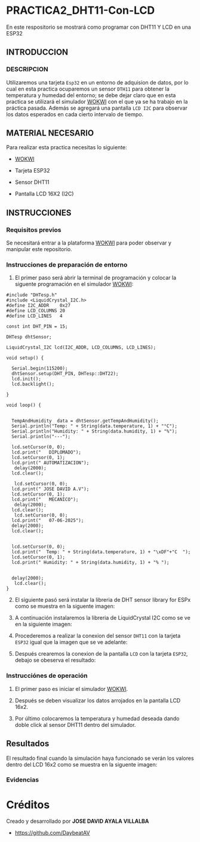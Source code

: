 # PRACTICA2_DHT11-Con-LCD
En este respositorio se mostrará como programar con DHT11 Y LCD en una ESP32

## INTRODUCCION

### DESCRIPCION

Utilizaremos una tarjeta ```Esp32``` en un entorno de adquision de datos, por lo cual en esta practica ocuparemos un sensor ```DTH11``` para obtener la temperatura y humedad del entorno; se debe dejar claro que en esta practica se utilizará el simulador [WOKWI](https://wokwi.com/) con el que ya se ha trabajo en la práctica pasada.
Además se agregará una pantalla ```LCD I2C``` para observar los datos esperados en cada cierto intervalo de tiempo.

## MATERIAL NECESARIO

Para realizar esta practica necesitas lo siguiente:

- [WOKWI](https://wokwi.com/)

- Tarjeta ESP32

- Sensor DHT11

- Pantalla LCD 16X2 (I2C)

## INSTRUCCIONES

### Requisitos previos

Se necesitará entrar a la plataforma [WOKWI](https://wokwi.com/) para poder observar y manipular este repositorio.

### Instrucciones de preparación de entorno

1. El primer paso será abrir la terminal de programación y colocar la siguente programación en el simulador [WOKWI](https://wokwi.com/):

```
#include "DHTesp.h"
#include <LiquidCrystal_I2C.h>
#define I2C_ADDR    0x27
#define LCD_COLUMNS 20
#define LCD_LINES   4

const int DHT_PIN = 15;

DHTesp dhtSensor;

LiquidCrystal_I2C lcd(I2C_ADDR, LCD_COLUMNS, LCD_LINES);

void setup() {

  Serial.begin(115200);
  dhtSensor.setup(DHT_PIN, DHTesp::DHT22);
  lcd.init();
  lcd.backlight();

}

void loop() {

  
  TempAndHumidity  data = dhtSensor.getTempAndHumidity();
  Serial.println("Temp: " + String(data.temperature, 1) + "°C");
  Serial.println("Humidity: " + String(data.humidity, 1) + "%");
  Serial.println("---");

  lcd.setCursor(0, 0);
  lcd.print("   DIPLOMADO");
  lcd.setCursor(0, 1); 
  lcd.print(" AUTOMATIZACION");
   delay(2000);
  lcd.clear();

   lcd.setCursor(0, 0);
  lcd.print(" JOSE DAVID A.V");
  lcd.setCursor(0, 1); 
  lcd.print("   MECANICO");
   delay(2000);
  lcd.clear();
   lcd.setCursor(0, 0);
  lcd.print("   07-06-2025");
  delay(2000);
  lcd.clear();
  
  
  lcd.setCursor(0, 0);
  lcd.print("  Temp: " + String(data.temperature, 1) + "\xDF"+"C  ");
  lcd.setCursor(0, 1); 
  lcd.print(" Humidity: " + String(data.humidity, 1) + "% ");
 

  delay(2000);
   lcd.clear();
}
```

2. El siguiente pasó será instalar la libreria de DHT sensor library for ESPx como se muestra en la siguente imagen:



3. A continuación instalaremos la libreria de LiquidCrystal I2C como se ve en la siguiente imagen:



4. Procederemos a realizar la conexion del sensor ```DHT11``` con la tarjeta ```ESP32``` igual que la imagen que se ve adelante:



5. Después crearemos la conexion de la pantalla ```LCD``` con la tarjeta ```ESP32```, debajo se obeserva el resultado:



### Instrucciónes de operación

1. El primer paso es iniciar el simulador [WOKWI](https://wokwi.com/).

2. Después se deben visualizar los datos arrojados en la pantalla LCD 16x2.

3. Por último colocaremos la temperatura y humedad deseada dando doble click al sensor DHT11 dentro del simulador.

## Resultados

El resultado final cuando la simulación haya funcionado se verán los valores dentro del LCD 16x2 como se muestra en la siguente imagen:



### Evidencias



# Créditos

Creado y desarrollado por **JOSE DAVID AYALA VILLALBA**

- https://github.com/DaybeatAV
